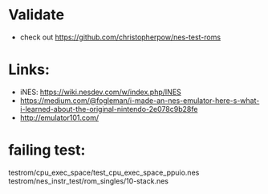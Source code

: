 # Validate

- check out https://github.com/christopherpow/nes-test-roms

# Links:

- iNES: https://wiki.nesdev.com/w/index.php/INES
- https://medium.com/@fogleman/i-made-an-nes-emulator-here-s-what-i-learned-about-the-original-nintendo-2e078c9b28fe
- http://emulator101.com/


# failing test:
testrom/cpu_exec_space/test_cpu_exec_space_ppuio.nes
testrom/nes_instr_test/rom_singles/10-stack.nes
